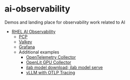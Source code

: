 # ai-observability
Demos and landing place for observability work related to AI 

* [RHEL AI Observability](./rhelai/README.md)
    * [PCP](./rhelai/README.md#performance-co-pilot-in-rhel-ai)
    * [Valkey](./rhelai/valkey-service/valkey.service)
    * [Grafana](./rhelai/grafana-service/grafana.service)
    * Additional examples
        * [OpenTelemetry Collector](./rhelai/README-otel-collector.md)
        * [OpenLit GPU Collector](./rhelai/README-otel-collector.md)
        * [ilab model download; ilab model serve](./rhelai/vllm/README.md#instructlab-cli-to-serve-llms-with-vllm)
        * [vLLM with OTLP Tracing](./rhelai/vllm/README.md#vllm-with-otlp-tracing)
